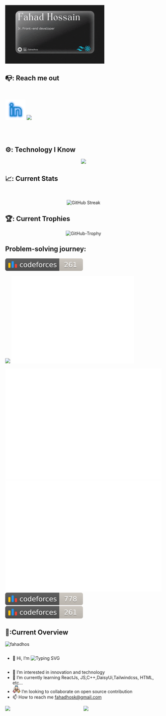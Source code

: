 
 <a align='center' href="https://www.linkedin.com/in/fahadhos">
<img src="https://github.com/fahadhos/fahadhos/blob/main/images/banner_v2.gif/" />
</a>

## 📭: Reach me out

<br />
<div align="center">
<div style="display: flex;">
 
 [//]: <> (This is also a comment.)

<a href="https://www.linkedin.com/in/fahadhos/" target="_blank"  > <img height="65" src="https://github.com/fahadhos/fahadhos/blob/main/images/linkedin.png" ></a>
 [<img height="65" src="https://skillicons.dev/icons?i=gmail&perline=4">](mailto:fahadhosk@gmail.com)

 
</div>
</div>

####
[//]: <> (This is also a comment.)
[//]: <>  (<a href="https://github.com/nakulbhati" target="_blank"><img src="https://raw.githubusercontent.com/nakulbhati/nakulbhati/master/contain/fb.png" alt="Facebook" width="30"></a>)
[//]: <> (<a href="https://twitter.com/local__tourist" target="_blank"><img src="https://raw.githubusercontent.com/nakulbhati/nakulbhati/master/contain/tw.png" alt="Twitter" width="30"></a>)
[//]: <> (<a href="https://www.instagram.com/local__tourist/" target="_blank"><img src="https://raw.githubusercontent.com/nakulbhati/nakulbhati/master/contain/ig.png" alt="Instagram" width="30"></a>)
[//]: <> (<a href="https://www.linkedin.com/in/fahadhos/" target="_blank"><img src="https://raw.githubusercontent.com/nakulbhati/nakulbhati/master/contain/in.png" alt="LinkedIn" width="30"></a>)
[//]: <> (<a href="https://github.com/fahadhos" target="_blank"><img src="https://raw.githubusercontent.com/nakulbhati/nakulbhati/master/contain/git.png" alt="GitHub" width="30"></a>)
[//]: <> (<a href="https://github.com/nakulbhati" target="_blank"><img src="https://raw.githubusercontent.com/nakulbhati/nakulbhati/master/contain/www.png" alt="Website" width="30"></a>)




<br />


## ⚙: Technology I Know
<p align="center">
  <a href="https://skillicons.dev">
    <img src="https://skillicons.dev/icons?i=git,github,js,html,css,react,tailwind,netlify,vercel,vscode,cpp&perline=4" />
  </a>
</p>


## 📈: Current Stats

<br />
<p align="center">
<img src="https://github-readme-streak-stats.herokuapp.com?user=fahadhos&theme=radical" alt="GitHub Streak" />
</p>
 
<!-- ![](http://github-profile-summary-cards.vercel.app/api/cards/profile-details?username=fahadhos&theme=vision_friendly_dark)

![](http://github-profile-summary-cards.vercel.app/api/cards/repos-per-language?username=fahadhos&theme=vision_friendly_dark) -->


## 🏆: Current Trophies 
<p align="center">
<img src="https://github-profile-trophy.vercel.app/?username=fahadhos" alt="GitHub-Trophy" />
</p>

## Problem-solving journey:
<p align="left"> 

  <!--
  <a href="[https://leetcode.com/fahadhos/](https://leetcode.com/u/fahadhos/)">
    <img src="https://cp-logo.vercel.app/leetcode/fahadhos" alt="Leet code rating" />
  </a>
  <br>
  -->
  <a href="[https://codeforces.com/profile/fahadhos.me](https://codeforces.com/profile/Fahadhos)">
    <img src="https://raw.githubusercontent.com/fahadhos/cf-stats/main/output/rating.svg" alt="codeforce rating" />
  </a>
  <p float="left">
<img height="273em" src="https://leetcard.jacoblin.cool/fahadhos?theme=light&font=Karma&ext=contest" />
   
<img height="280em" src="https://raw.githubusercontent.com/fahadhos/cf-stats/main/output/light_card.svg" />
</p>


<a href="https://github.com/fahadhos/cf-stats">
<img src="https://raw.githubusercontent.com/fahadhos/cf-stats/main/output/light_card.svg#gh-dark-mode-only" />
<img src="https://raw.githubusercontent.com/fahadhos/cf-stats/main/output/light_card.svg" />
</a>
<br/>
<a href="https://github.com/fahadhos/cf-stats">
<img src="https://raw.githubusercontent.com/fahadhos/cf-stats/main/output/max_rating.svg" />
<img src="https://raw.githubusercontent.com/fahadhos/cf-stats/main/output/rating.svg" />
</a>
 
</p>
 


## 👀:Current Overview


<p align="left"> <img src="https://komarev.com/ghpvc/?username=fahadhos&color=brightgreen" alt="fahadhos" /> </p>


-  <span style="display:flex;"> <p>👋 Hi, I’m <span><img src="https://readme-typing-svg.demolab.com?font=Fira+Code&weight=800&pause=1000&color=11BCF7&background=71717100&random=false&width=435&lines=Fahad+Hossain" alt="Typing SVG" /></span> </p>
 
</span>

- 👀 I’m interested in innovation and technology
- 🌱 I’m currently learning ReactJs, JS,C++,DaisyUi,Tailwindcss, HTML, etc...
- <img height="25" src="https://github.com/fahadhos/fahadhos/blob/main/images/collaboration.png"> I’m looking to collaborate on open source contribution
- 📫 How to reach me fahadhosk@gmail.com

<p align="left"><img width="50%" src="https://github-readme-stats.vercel.app/api?username=fahadhos&show_icons=true&theme=monokai&count_private=true" <p align="right"><img src="https://github-readme-stats.vercel.app/api/top-langs/?username=fahadhos&theme=merko&layout=compact&hide_langs_below=1" /></p> 

